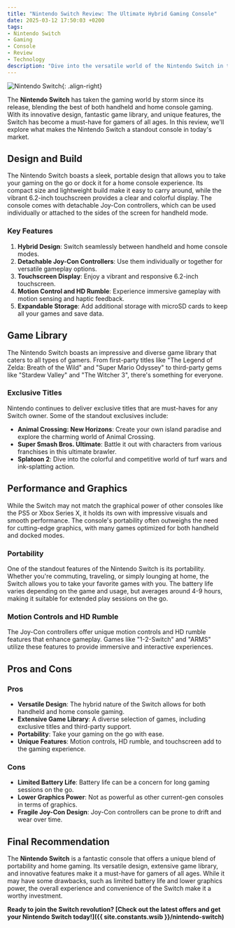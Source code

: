 ```yaml
---
title: "Nintendo Switch Review: The Ultimate Hybrid Gaming Console"
date: 2025-03-12 17:50:03 +0200
tags:
- Nintendo Switch
- Gaming
- Console
- Review
- Technology
description: "Dive into the versatile world of the Nintendo Switch in this in-depth review. Discover its unique features, games, pros and cons, and why it's a must-have for gamers everywhere."
---
```


![Nintendo Switch](https://i.imgur.com/2WJEnq2tm.jpg){: .align-right}

The **Nintendo Switch** has taken the gaming world by storm since its release, blending the best of both handheld and home console gaming. With its innovative design, fantastic game library, and unique features, the Switch has become a must-have for gamers of all ages. In this review, we'll explore what makes the Nintendo Switch a standout console in today's market.

## Design and Build

The Nintendo Switch boasts a sleek, portable design that allows you to take your gaming on the go or dock it for a home console experience. Its compact size and lightweight build make it easy to carry around, while the vibrant 6.2-inch touchscreen provides a clear and colorful display. The console comes with detachable Joy-Con controllers, which can be used individually or attached to the sides of the screen for handheld mode.

### Key Features

1. **Hybrid Design**: Switch seamlessly between handheld and home console modes.
2. **Detachable Joy-Con Controllers**: Use them individually or together for versatile gameplay options.
3. **Touchscreen Display**: Enjoy a vibrant and responsive 6.2-inch touchscreen.
4. **Motion Control and HD Rumble**: Experience immersive gameplay with motion sensing and haptic feedback.
5. **Expandable Storage**: Add additional storage with microSD cards to keep all your games and save data.

## Game Library

The Nintendo Switch boasts an impressive and diverse game library that caters to all types of gamers. From first-party titles like "The Legend of Zelda: Breath of the Wild" and "Super Mario Odyssey" to third-party gems like "Stardew Valley" and "The Witcher 3", there's something for everyone.

### Exclusive Titles

Nintendo continues to deliver exclusive titles that are must-haves for any Switch owner. Some of the standout exclusives include:

- **Animal Crossing: New Horizons**: Create your own island paradise and explore the charming world of Animal Crossing.
- **Super Smash Bros. Ultimate**: Battle it out with characters from various franchises in this ultimate brawler.
- **Splatoon 2**: Dive into the colorful and competitive world of turf wars and ink-splatting action.

## Performance and Graphics

While the Switch may not match the graphical power of other consoles like the PS5 or Xbox Series X, it holds its own with impressive visuals and smooth performance. The console's portability often outweighs the need for cutting-edge graphics, with many games optimized for both handheld and docked modes.

### Portability

One of the standout features of the Nintendo Switch is its portability. Whether you're commuting, traveling, or simply lounging at home, the Switch allows you to take your favorite games with you. The battery life varies depending on the game and usage, but averages around 4-9 hours, making it suitable for extended play sessions on the go.

### Motion Controls and HD Rumble

The Joy-Con controllers offer unique motion controls and HD rumble features that enhance gameplay. Games like "1-2-Switch" and "ARMS" utilize these features to provide immersive and interactive experiences.

## Pros and Cons

### Pros

- **Versatile Design**: The hybrid nature of the Switch allows for both handheld and home console gaming.
- **Extensive Game Library**: A diverse selection of games, including exclusive titles and third-party support.
- **Portability**: Take your gaming on the go with ease.
- **Unique Features**: Motion controls, HD rumble, and touchscreen add to the gaming experience.

### Cons

- **Limited Battery Life**: Battery life can be a concern for long gaming sessions on the go.
- **Lower Graphics Power**: Not as powerful as other current-gen consoles in terms of graphics.
- **Fragile Joy-Con Design**: Joy-Con controllers can be prone to drift and wear over time.

## Final Recommendation

The **Nintendo Switch** is a fantastic console that offers a unique blend of portability and home gaming. Its versatile design, extensive game library, and innovative features make it a must-have for gamers of all ages. While it may have some drawbacks, such as limited battery life and lower graphics power, the overall experience and convenience of the Switch make it a worthy investment.

**Ready to join the Switch revolution? [Check out the latest offers and get your Nintendo Switch today!]({{ site.constants.wsib }}/nintendo-switch)**
